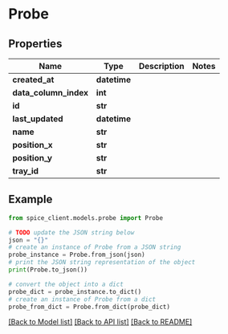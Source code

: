 # Probe


## Properties

Name | Type | Description | Notes
------------ | ------------- | ------------- | -------------
**created_at** | **datetime** |  | 
**data_column_index** | **int** |  | 
**id** | **str** |  | 
**last_updated** | **datetime** |  | 
**name** | **str** |  | 
**position_x** | **str** |  | 
**position_y** | **str** |  | 
**tray_id** | **str** |  | 

## Example

```python
from spice_client.models.probe import Probe

# TODO update the JSON string below
json = "{}"
# create an instance of Probe from a JSON string
probe_instance = Probe.from_json(json)
# print the JSON string representation of the object
print(Probe.to_json())

# convert the object into a dict
probe_dict = probe_instance.to_dict()
# create an instance of Probe from a dict
probe_from_dict = Probe.from_dict(probe_dict)
```
[[Back to Model list]](../README.md#documentation-for-models) [[Back to API list]](../README.md#documentation-for-api-endpoints) [[Back to README]](../README.md)


